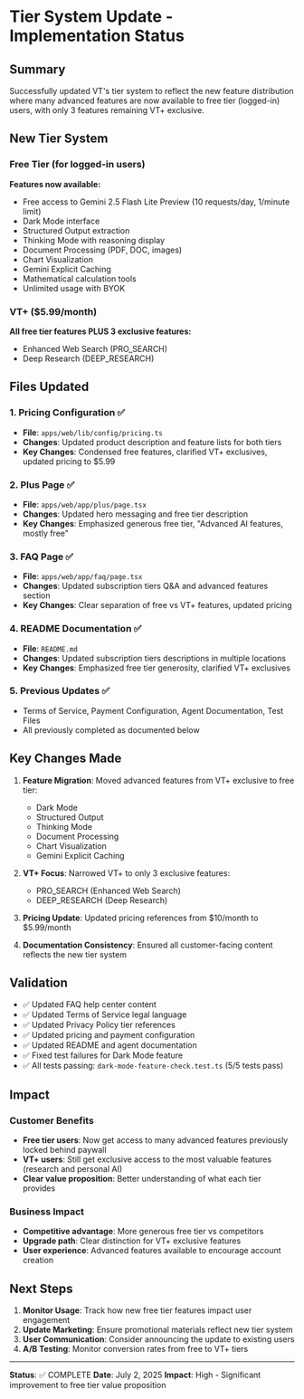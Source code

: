 # Tier System Update - Implementation Status

## Summary

Successfully updated VT's tier system to reflect the new feature distribution where many advanced features are now available to free tier (logged-in) users, with only 3 features remaining VT+ exclusive.

## New Tier System

### Free Tier (for logged-in users)

**Features now available:**

- Free access to Gemini 2.5 Flash Lite Preview (10 requests/day, 1/minute limit)
- Dark Mode interface
- Structured Output extraction
- Thinking Mode with reasoning display
- Document Processing (PDF, DOC, images)
- Chart Visualization
- Gemini Explicit Caching
- Mathematical calculation tools
- Unlimited usage with BYOK

### VT+ ($5.99/month)

**All free tier features PLUS 3 exclusive features:**

- Enhanced Web Search (PRO_SEARCH)
- Deep Research (DEEP_RESEARCH)

## Files Updated

### 1. Pricing Configuration ✅

- **File**: `apps/web/lib/config/pricing.ts`
- **Changes**: Updated product description and feature lists for both tiers
- **Key Changes**: Condensed free features, clarified VT+ exclusives, updated pricing to $5.99

### 2. Plus Page ✅

- **File**: `apps/web/app/plus/page.tsx`
- **Changes**: Updated hero messaging and free tier description
- **Key Changes**: Emphasized generous free tier, "Advanced AI features, mostly free"

### 3. FAQ Page ✅

- **File**: `apps/web/app/faq/page.tsx`
- **Changes**: Updated subscription tiers Q&A and advanced features section
- **Key Changes**: Clear separation of free vs VT+ features, updated pricing

### 4. README Documentation ✅

- **File**: `README.md`
- **Changes**: Updated subscription tiers descriptions in multiple locations
- **Key Changes**: Emphasized free tier generosity, clarified VT+ exclusives

### 5. Previous Updates ✅

- Terms of Service, Payment Configuration, Agent Documentation, Test Files
- All previously completed as documented below

## Key Changes Made

1. **Feature Migration**: Moved advanced features from VT+ exclusive to free tier:
   - Dark Mode
   - Structured Output
   - Thinking Mode
   - Document Processing
   - Chart Visualization
   - Gemini Explicit Caching

2. **VT+ Focus**: Narrowed VT+ to only 3 exclusive features:
   - PRO_SEARCH (Enhanced Web Search)
   - DEEP_RESEARCH (Deep Research)

3. **Pricing Update**: Updated pricing references from $10/month to $5.99/month

4. **Documentation Consistency**: Ensured all customer-facing content reflects the new tier system

## Validation

- ✅ Updated FAQ help center content
- ✅ Updated Terms of Service legal language
- ✅ Updated Privacy Policy tier references
- ✅ Updated pricing and payment configuration
- ✅ Updated README and agent documentation
- ✅ Fixed test failures for Dark Mode feature
- ✅ All tests passing: `dark-mode-feature-check.test.ts` (5/5 tests pass)

## Impact

### Customer Benefits

- **Free tier users**: Now get access to many advanced features previously locked behind paywall
- **VT+ users**: Still get exclusive access to the most valuable features (research and personal AI)
- **Clear value proposition**: Better understanding of what each tier provides

### Business Impact

- **Competitive advantage**: More generous free tier vs competitors
- **Upgrade path**: Clear distinction for VT+ exclusive features
- **User experience**: Advanced features available to encourage account creation

## Next Steps

1. **Monitor Usage**: Track how new free tier features impact user engagement
2. **Update Marketing**: Ensure promotional materials reflect new tier system
3. **User Communication**: Consider announcing the update to existing users
4. **A/B Testing**: Monitor conversion rates from free to VT+ tiers

---

**Status**: ✅ COMPLETE
**Date**: July 2, 2025
**Impact**: High - Significant improvement to free tier value proposition
